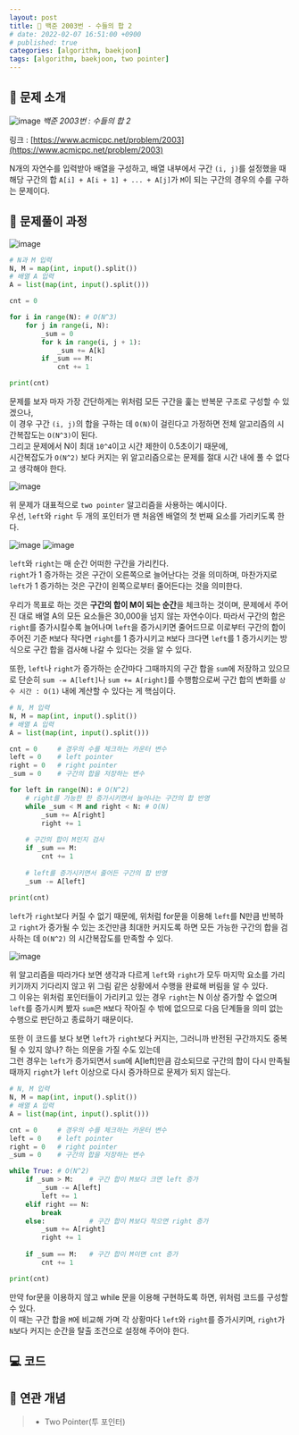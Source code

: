 ```yaml
---
layout: post
title: 📄 백준 2003번 - 수들의 합 2
# date: 2022-02-07 16:51:00 +0900
# published: true
categories: [algorithm, baekjoon]
tags: [algorithm, baekjoon, two pointer]
---
```


## **📄 문제 소개**

![image](https://user-images.githubusercontent.com/6462456/152730612-63697f48-a4c0-4312-bdb0-f5cb73e591b9.png)
_백준 2003번 : 수들의 합 2_

링크 : [https://www.acmicpc.net/problem/2003](https://www.acmicpc.net/problem/2003)

N개의 자연수를 입력받아 배열을 구성하고,
배열 내부에서 구간 `(i, j)`를 설정했을 때  
해당 구간의 합 `A[i] + A[i + 1] + ... + A[j]`가
`M`이 되는 구간의 경우의 수를 구하는 문제이다.  

## **📗 문제풀이 과정**

![image](https://user-images.githubusercontent.com/6462456/152731456-272a772b-c5f1-47d2-b16f-596fb651e8a6.png)

```python
# N과 M 입력
N, M = map(int, input().split())
# 배열 A 입력
A = list(map(int, input().split()))

cnt = 0

for i in range(N): # O(N^3)
    for j in range(i, N):
        _sum = 0
        for k in range(i, j + 1):
            _sum += A[k]
        if _sum == M:
            cnt += 1

print(cnt)
```

문제를 보자 마자 가장 간단하게는 위처럼 모든 구간을 훑는
반복문 구조로 구성할 수 있겠으나,  
이 경우 구간 `(i, j)`의 합을 구하는 데 `O(N)`이 걸린다고 가정하면
전체 알고리즘의 시간복잡도는 `O(N^3)`이 된다.  
그리고 문제에서 N이 최대 `10^4`이고 시간 제한이 0.5초이기 때문에,  
시간복잡도가 `O(N^2)` 보다 커지는 위 알고리즘으로는
문제를 절대 시간 내에 풀 수 없다고 생각해야 한다.  

![image](https://user-images.githubusercontent.com/6462456/152732191-fd94001b-c73f-4076-a0ea-420dded9c8a4.png)

위 문제가 대표적으로 `two pointer` 알고리즘을 사용하는 예시이다.  
우선, `left`와 `right` 두 개의 포인터가
맨 처음엔 배열의 첫 번째 요소를 가리키도록 한다.  

![image](https://user-images.githubusercontent.com/6462456/152732524-faedda3d-23ea-47ad-bbc1-8ec8b79c3d03.png)
![image](https://user-images.githubusercontent.com/6462456/152732589-41017a9d-f155-4303-9916-16734ec5a016.png)

`left`와 `right`는 매 순간 어떠한 구간을 가리킨다.  
`right`가 1 증가하는 것은 구간이 오른쪽으로 늘어난다는 것을 의미하며,
마찬가지로 `left`가 1 증가하는 것은 구간이 왼쪽으로부터 줄어든다는 것을 의미한다.  

우리가 목표로 하는 것은 **구간의 합이 M이 되는 순간**을 체크하는 것이며,
문제에서 주어진 대로 배열 A의 모든 요소들은 30,000을 넘지 않는 자연수이다.
따라서 구간의 합은 `right`를 증가시킬수록 늘어나며
`left`을 증가시키면 줄어드므로
이로부터 구간의 합이 주어진 기준 `M`보다 작다면 `right`를 1 증가시키고
`M`보다 크다면 `left`를 1 증가시키는 방식으로
구간 합을 검사해 나갈 수 있다는 것을 알 수 있다.  

또한, `left`나 `right`가 증가하는 순간마다
그때까지의 구간 합을 `sum`에 저장하고 있으므로
단순히 `sum -= A[left]`나 `sum += A[right]`를 수행함으로써
구간 합의 변화를 `상수 시간 : O(1)` 내에 계산할 수 있다는 게 핵심이다.  

```python
# N, M 입력
N, M = map(int, input().split())
# 배열 A 입력
A = list(map(int, input().split()))

cnt = 0     # 경우의 수를 체크하는 카운터 변수
left = 0    # left pointer
right = 0   # right pointer
_sum = 0    # 구간의 합을 저장하는 변수

for left in range(N): # O(N^2)
    # right를 가능한 한 증가시키면서 늘어나는 구간의 합 반영
    while _sum < M and right < N: # O(N)
        _sum += A[right]
        right += 1
    
    # 구간의 합이 M인지 검사
    if _sum == M:
        cnt += 1
        
    # left를 증가시키면서 줄어든 구간의 합 반영 
    _sum -= A[left]
    
print(cnt)
```

`left`가 `right`보다 커질 수 없기 때문에,
위처럼 for문을 이용해 `left`를 N만큼 반복하고
`right`가 증가될 수 있는 조건만큼 최대한 커지도록 하면
모든 가능한 구간의 합을 검사하는 데 `O(N^2)` 의 시간복잡도를 만족할 수 있다.  

![image](https://user-images.githubusercontent.com/6462456/152744471-6beac076-4893-4603-82ee-139cb745207b.png)

위 알고리즘을 따라가다 보면
생각과 다르게 `left`와 `right`가 모두 마지막 요소를 가리키기까지 기다리지 않고
위 그림 같은 상황에서 수행을 완료해 버림을 알 수 있다.  
그 이유는 위처럼 포인터들이 가리키고 있는 경우 
`right`는 N 이상 증가할 수 없으며
`left`를 증가시켜 봤자 `sum`은 `M`보다 작아질 수 밖에 없으므로
다음 단계들을 의미 없는 수행으로 판단하고 종료하기 때문이다.

또한 이 코드를 보다 보면 `left`가 `right`보다 커지는,
그러니까 반전된 구간까지도 중복될 수 있지 않나? 하는 의문을 가질 수도 있는데  
그런 경우는 `left`가 증가되면서 `sum`에 A[left]만큼 감소되므로
구간의 합이 다시 만족될 때까지 `right`가 `left` 이상으로 다시 증가하므로
문제가 되지 않는다.

```python
# N, M 입력
N, M = map(int, input().split())
# 배열 A 입력
A = list(map(int, input().split()))

cnt = 0     # 경우의 수를 체크하는 카운터 변수
left = 0    # left pointer
right = 0   # right pointer
_sum = 0    # 구간의 합을 저장하는 변수

while True: # O(N^2)
    if _sum > M:    # 구간 합이 M보다 크면 left 증가
        _sum -= A[left]
        left += 1
    elif right == N:
        break
    else:           # 구간 합이 M보다 작으면 right 증가
        _sum += A[right]
        right += 1
    
    if _sum == M:   # 구간 합이 M이면 cnt 증가
        cnt += 1

print(cnt)
```

만약 for문을 이용하지 않고 while 문을 이용해 구현하도록 하면,
위처럼 코드를 구성할 수 있다.  
이 때는 구간 합을 `M`에 비교해 가며 각 상황마다 `left`와 `right`를 증가시키며,
`right`가 `N`보다 커지는 순간을 탈출 조건으로 설정해 주어야 한다.

## **💻 코드**

<script src="https://gist.github.com/poodlepoodle/87f324cb4696e9da7e1b1d5cc583dd51.js"></script>

## **📒 연관 개념**

> -   Two Pointer(투 포인터)